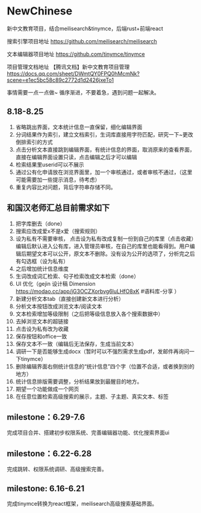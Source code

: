 # NewChinese
新中文教育项目，结合meilisearch&amp;tinymce，后端rust+前端react

搜索引擎项目地址
https://github.com/meilisearch/meilisearch

文本编辑器项目地址
https://github.com/tinymce/tinymce

项目管理文档地址
【腾讯文档】新中文教育项目管理
https://docs.qq.com/sheet/DWmtQY0FPQ0hMcmNk?scene=e1ec5bc58c89c2772d1d2426jxeTo1

事情需要一点一点做~ 循序渐进，不要着急，遇到问题一起解决。

## 8.18-8.25
1. 省略跳出界面，文本统计信息一直保留，细化编辑界面
2. 分词结果作为索引，建立文档索引，生词库直接用字符匹配，研究一下~更改倒排索引的方式
3. 点击分析文本直接跳到编辑界面，有统计信息的界面，取消原来的查看界面，直接在编辑界面设置只读，点击编辑之后才可以编辑
4. 检索结果里userid可以不展示
5. 通过公有化申请放在浏览界面里，加一个审核通过，或者审核不通过，（这里可能需要加一些提示消息，待考虑）
6. 重复内容比对问题，背后字符串存储不同。

## 和国汉老师汇总目前需求如下
1. 把字库删去（done）
2. 搜索应改成爱x不是x爱（搜索规则）
3. 设为私有不需要审核， 点击设为私有改成复制一份到自己的库里（点击收藏）
编辑后默认进入公有库，进入管理员审核，在自己的库里也能看得到。用户编辑后期望文本可以公开，原文本不删除。没有设为公开的选项了，分析完之后有勾选框（设为私有）
4. 之后增加统计信息维度
5. 生词改成词汇检索、句子检索改成文本检索（done）
6. UI 优化（gejin 设计稿 Dimension https://modao.cc/app/jG3OCZXorbvg6luLHfO8xK #语料库-分享  ）
7. 新建分析文本tab（直接创建新文本进行分析）  
8. 分析文本按钮改成浏览文本/阅读文本
9. 文本检索增加等级限制（之后把等级信息放入各个搜索数据中）
10. 去掉浏览文本的超链接
11. 点击设为私有改为收藏
12. 保存按钮和office一致
13. 保存文本不一致（编辑后无法保存，生成当前文本）
14. 调研一下是否能够生成docx（暂时可以不强烈需求生成pdf，发邮件再询问一下tinymce）
15. 删除编辑界面右侧统计信息的“统计信息”四个字（位置不合适，或者换到别的地方）
16. 统计信息排版需要调整，分析结果放到最醒目的地方。
17. 期望一个功能做成一个网页
18. 在任意位置检索高级搜索的展示，主题、子主题、真实文本、标签

## milestone：6.29-7.6
完成项目合并、搭建初步权限系统、完善编辑器功能、优化搜索界面ui

## milestone：6.22-6.28
完成跳转、权限系统调研、高级搜索完善。


## milestone: 6.16-6.21
完成tinymce转换为react框架，meilisearch高级搜索基础界面。
